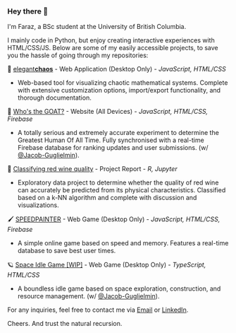 ### Hey there 👋

I'm Faraz, a BSc student at the University of British Columbia.

I mainly code in Python, but enjoy creating interactive experiences with HTML/CSS/JS. Below are some of my easily accessible projects, to save you the hassle of going through my repositories:

🦋 [elegant**chaos**](https://farazht.github.io/chaos/) - Web Application (Desktop Only) - *JavaScript, HTML/CSS* 
  - Web-based tool for visualizing chaotic mathematical systems. Complete with extensive customization options, import/export functionality, and thorough documentation. 

🐐 [Who's the GOAT?](https://whos-the-goat.web.app/) - Website (All Devices) - *JavaScript, HTML/CSS, Firebase* 
  - A totally serious and extremely accurate experiment to determine the Greatest Human Of All Time. Fully synchronised with a real-time Firebase database for ranking updates and user submissions. (w/ [@Jacob-Guglielmin](https://github.com/Jacob-Guglielmin/)).

🍷 [Classifying red wine quality](https://github.com/farazht/dsci-100-2022w1-group-114/blob/main/Group%20Report.ipynb) - Project Report - *R, Jupyter* 
  - Exploratory data project to determine whether the quality of red wine can accurately be predicted from its physical characteristics. Classified based on a k-NN algorithm and complete with discussion and visualizations.

🖌️ [SPEEDPAINTER](https://farazht.github.io/speedpainter/) - Web Game (Desktop Only) - *JavaScript, HTML/CSS, Firebase* 
  - A simple online game based on speed and memory. Features a real-time database to save best user times. 

🪐 [Space Idle Game [WIP]](https://github.com/Jacob-Guglielmin/space-idle-game) - Web Game (Desktop Only) - *TypeScript, HTML/CSS* 
  - A boundless idle game based on space exploration, construction, and resource management. (w/ [@Jacob-Guglielmin](https://github.com/Jacob-Guglielmin/)).

For any inquiries, feel free to contact me via [Email](tehranifaraz314@gmail.com) or [LinkedIn](https://www.linkedin.com/in/faraz-hosseinian-tehrani-67b879239/).

Cheers. And trust the natural recursion.
